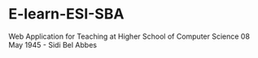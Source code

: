 # E-learn-ESI-SBA
Web Application for Teaching at Higher School of Computer Science 08 May 1945 - Sidi Bel Abbes
